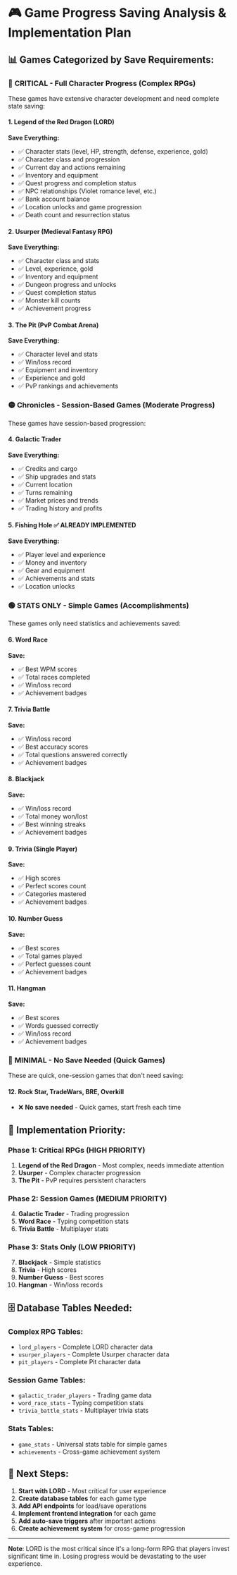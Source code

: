 # 🎮 Game Progress Saving Analysis & Implementation Plan

## 📊 **Games Categorized by Save Requirements:**

### 🔴 **CRITICAL - Full Character Progress (Complex RPGs)**
These games have extensive character development and need complete state saving:

#### **1. Legend of the Red Dragon (LORD)**
**Save Everything:**
- ✅ Character stats (level, HP, strength, defense, experience, gold)
- ✅ Character class and progression
- ✅ Current day and actions remaining
- ✅ Inventory and equipment
- ✅ Quest progress and completion status
- ✅ NPC relationships (Violet romance level, etc.)
- ✅ Bank account balance
- ✅ Location unlocks and game progression
- ✅ Death count and resurrection status

#### **2. Usurper (Medieval Fantasy RPG)**
**Save Everything:**
- ✅ Character class and stats
- ✅ Level, experience, gold
- ✅ Inventory and equipment
- ✅ Dungeon progress and unlocks
- ✅ Quest completion status
- ✅ Monster kill counts
- ✅ Achievement progress

#### **3. The Pit (PvP Combat Arena)**
**Save Everything:**
- ✅ Character level and stats
- ✅ Win/loss record
- ✅ Equipment and inventory
- ✅ Experience and gold
- ✅ PvP rankings and achievements

### 🟡 Chronicles - Session-Based Games (Moderate Progress)
These games have session-based progression:

#### **4. Galactic Trader**
**Save Everything:**
- ✅ Credits and cargo
- ✅ Ship upgrades and stats
- ✅ Current location
- ✅ Turns remaining
- ✅ Market prices and trends
- ✅ Trading history and profits

#### **5. Fishing Hole** ✅ **ALREADY IMPLEMENTED**
**Save Everything:**
- ✅ Player level and experience
- ✅ Money and inventory
- ✅ Gear and equipment
- ✅ Achievements and stats
- ✅ Location unlocks

### 🟢 **STATS ONLY - Simple Games (Accomplishments)**
These games only need statistics and achievements saved:

#### **6. Word Race**
**Save:**
- ✅ Best WPM scores
- ✅ Total races completed
- ✅ Win/loss record
- ✅ Achievement badges

#### **7. Trivia Battle**
**Save:**
- ✅ Win/loss record
- ✅ Best accuracy scores
- ✅ Total questions answered correctly
- ✅ Achievement badges

#### **8. Blackjack**
**Save:**
- ✅ Win/loss record
- ✅ Total money won/lost
- ✅ Best winning streaks
- ✅ Achievement badges

#### **9. Trivia (Single Player)**
**Save:**
- ✅ High scores
- ✅ Perfect scores count
- ✅ Categories mastered
- ✅ Achievement badges

#### **10. Number Guess**
**Save:**
- ✅ Best scores
- ✅ Total games played
- ✅ Perfect guesses count
- ✅ Achievement badges

#### **11. Hangman**
**Save:**
- ✅ Best scores
- ✅ Words guessed correctly
- ✅ Win/loss record
- ✅ Achievement badges

### 🔵 **MINIMAL - No Save Needed (Quick Games)**
These are quick, one-session games that don't need saving:

#### **12. Rock Star, TradeWars, BRE, Overkill**
- ❌ **No save needed** - Quick games, start fresh each time

## 🎯 **Implementation Priority:**

### **Phase 1: Critical RPGs (HIGH PRIORITY)**
1. **Legend of the Red Dragon** - Most complex, needs immediate attention
2. **Usurper** - Complex character progression
3. **The Pit** - PvP requires persistent characters

### **Phase 2: Session Games (MEDIUM PRIORITY)**
4. **Galactic Trader** - Trading progression
5. **Word Race** - Typing competition stats
6. **Trivia Battle** - Multiplayer stats

### **Phase 3: Stats Only (LOW PRIORITY)**
7. **Blackjack** - Simple statistics
8. **Trivia** - High scores
9. **Number Guess** - Best scores
10. **Hangman** - Win/loss records

## 🗄️ **Database Tables Needed:**

### **Complex RPG Tables:**
- `lord_players` - Complete LORD character data
- `usurper_players` - Complete Usurper character data
- `pit_players` - Complete Pit character data

### **Session Game Tables:**
- `galactic_trader_players` - Trading game data
- `word_race_stats` - Typing competition stats
- `trivia_battle_stats` - Multiplayer trivia stats

### **Stats Tables:**
- `game_stats` - Universal stats table for simple games
- `achievements` - Cross-game achievement system

## 🚀 **Next Steps:**

1. **Start with LORD** - Most critical for user experience
2. **Create database tables** for each game type
3. **Add API endpoints** for load/save operations
4. **Implement frontend integration** for each game
5. **Add auto-save triggers** after important actions
6. **Create achievement system** for cross-game progression

---

**Note**: LORD is the most critical since it's a long-form RPG that players invest significant time in. Losing progress would be devastating to the user experience.



